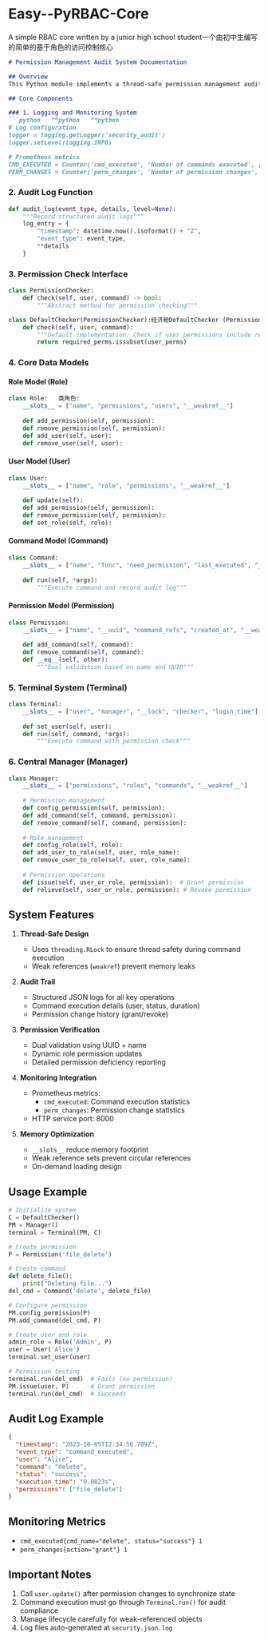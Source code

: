 # Easy--PyRBAC-Core   
A simple RBAC core written by a junior high school student一个由初中生编写的简单的基于角色的访问控制核心


```markdown
# Permission Management Audit System Documentation

## Overview
This Python module implements a thread-safe permission management audit system, including user/role permission management, command execution auditing, logging, and Prometheus monitoring functionality.

## Core Components

### 1. Logging and Monitoring System
```python   ”“python   ”“python
# Log configuration
logger = logging.getLogger('security_audit')
logger.setLevel(logging.INFO)

# Prometheus metrics
CMD_EXECUTED = Counter('cmd_executed', 'Number of commands executed', ['cmd_name', 'status'])
PERM_CHANGES = Counter('perm_changes', 'Number of permission changes', ['action'])
```

### 2. Audit Log Function
```python   ”“python
def audit_log(event_type, details, level=None):
    """Record structured audit logs"""
    log_entry = {
        "timestamp": datetime.now().isoformat() + "Z",
        "event_type": event_type,
        **details
    }
```

### 3. Permission Check Interface
```python   ”“python
class PermissionChecker:
    def check(self, user, command) -> bool:
        """Abstract method for permission checking"""

class DefaultChecker(PermissionChecker):经济舱DefaultChecker (PermissionChecker):
    def check(self, user, command):
        """Default implementation: Check if user permissions include required command permissions"""
        return required_perms.issubset(user_perms)
```

### 4. Core Data Models
#### Role Model (Role)
```python   ”“python
class Role:   类角色:
    __slots__ = ["name", "permissions", "users", "__weakref__"]
    
    def add_permission(self, permission):
    def remove_permission(self, permission):
    def add_user(self, user):
    def remove_user(self, user):
```

#### User Model (User)
```python
class User:
    __slots__ = ["name", "role", "permissions", "__weakref__"]
    
    def update(self):
    def add_permission(self, permission):
    def remove_permission(self, permission):
    def set_role(self, role):
```

#### Command Model (Command)
```python
class Command:
    __slots__ = ["name", "func", "need_permission", "last_executed", "_last_user", "__weakref__"]
    
    def run(self, *args):
        """Execute command and record audit log"""
```

#### Permission Model (Permission)
```python
class Permission:
    __slots__ = ["name", "__uuid", "command_refs", "created_at", "__weakref__"]
    
    def add_command(self, command):
    def remove_command(self, command):
    def __eq__(self, other):
        """Dual validation based on name and UUID"""
```

### 5. Terminal System (Terminal)
```python
class Terminal:
    __slots__ = ["user", "manager", "__lock", "checker", "login_time"]
    
    def set_user(self, user):
    def run(self, command, *args):
        """Execute command with permission check"""
```

### 6. Central Manager (Manager)
```python
class Manager:
    __slots__ = ["permissions", "roles", "commands", "__weakref__"]
    
    # Permission management
    def config_permission(self, permission):
    def add_command(self, command, permission):
    def remove_command(self, command, permission):
    
    # Role management
    def config_role(self, role):
    def add_user_to_role(self, user, role_name):
    def remove_user_to_role(self, user, role_name):
    
    # Permission operations
    def issue(self, user_or_role, permission):  # Grant permission
    def relieve(self, user_or_role, permission): # Revoke permission
```

## System Features

1. **Thread-Safe Design**
   - Uses `threading.RLock` to ensure thread safety during command execution
   - Weak references (`weakref`) prevent memory leaks

2. **Audit Trail**
   - Structured JSON logs for all key operations
   - Command execution details (user, status, duration)
   - Permission change history (grant/revoke)

3. **Permission Verification**
   - Dual validation using UUID + name
   - Dynamic role permission updates
   - Detailed permission deficiency reporting

4. **Monitoring Integration**
   - Prometheus metrics:
     - `cmd_executed`: Command execution statistics
     - `perm_changes`: Permission change statistics
   - HTTP service port: 8000

5. **Memory Optimization**
   - `__slots__` reduce memory footprint
   - Weak reference sets prevent circular references
   - On-demand loading design

## Usage Example

```python
# Initialize system
C = DefaultChecker()
PM = Manager()
terminal = Terminal(PM, C)

# Create permission
P = Permission('file_delete')

# Create command
def delete_file():
    print("Deleting file...")
del_cmd = Command('delete', delete_file)

# Configure permission
PM.config_permission(P)
PM.add_command(del_cmd, P)

# Create user and role
admin_role = Role('Admin', P)
user = User('Alice')
terminal.set_user(user)

# Permission testing
terminal.run(del_cmd)  # Fails (no permission)
PM.issue(user, P)      # Grant permission
terminal.run(del_cmd)  # Succeeds
```

## Audit Log Example
```json
{
  "timestamp": "2023-10-05T12:34:56.789Z",
  "event_type": "command_executed",
  "user": "Alice",
  "command": "delete",
  "status": "success",
  "execution_time": "0.0023s",
  "permissions": ["file_delete"]
}
```

## Monitoring Metrics
- `cmd_executed{cmd_name="delete", status="success"} 1`
- `perm_changes{action="grant"} 1`

## Important Notes
1. Call `user.update()` after permission changes to synchronize state
2. Command execution must go through `Terminal.run()` for audit compliance
3. Manage lifecycle carefully for weak-referenced objects
4. Log files auto-generated at `security.json.log`
```
